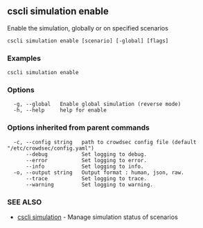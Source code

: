 ## cscli simulation enable

Enable the simulation, globally or on specified scenarios

```
cscli simulation enable [scenario] [-global] [flags]
```

### Examples

```
cscli simulation enable
```

### Options

```
  -g, --global   Enable global simulation (reverse mode)
  -h, --help     help for enable
```

### Options inherited from parent commands

```
  -c, --config string   path to crowdsec config file (default "/etc/crowdsec/config.yaml")
      --debug           Set logging to debug.
      --error           Set logging to error.
      --info            Set logging to info.
  -o, --output string   Output format : human, json, raw.
      --trace           Set logging to trace.
      --warning         Set logging to warning.
```

### SEE ALSO

* [cscli simulation](cscli_simulation.md)	 - Manage simulation status of scenarios



